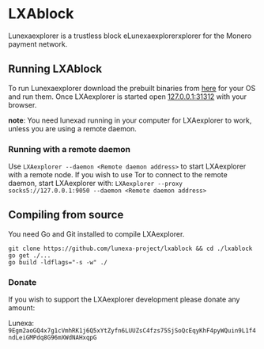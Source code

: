 # LXAblock

Lunexaexplorer is a trustless block eLunexaexplorerxplorer for the Monero payment network.

## Running LXAblock

To run Lunexaexplorer download the prebuilt binaries from [here](https://github.com/lunexa-project/Lunexaexplorer/releases) for your OS and run them.
Once LXAexplorer is started open [127.0.0.1:31312](http://127.0.0.1:31312/) with your browser.

**note**: You need lunexad running in your computer for LXAexplorer to work, unless you are using a remote daemon.

### Running with a remote daemon
Use `LXAexplorer --daemon <Remote daemon address>` to start LXAexplorer with a remote node.
If you wish to use Tor to connect to the remote daemon, start LXAexplorer with:
`LXAexplorer --proxy socks5://127.0.0.1:9050 --daemon <Remote daemon address>`

## Compiling from source
You need Go and Git installed to compile LXAexplorer.
```
git clone https://github.com/lunexa-project/lxablock && cd ./lxablock
go get ./...
go build -ldflags="-s -w" ./
```

### Donate
If you wish to support the LXAexplorer development please donate any amount:

Lunexa: `9Egm2aoGQ4x7g1cVmhRK1j6Q5xYtZyfn6LUUZsC4fzs75SjSoQcEqyKhF4pyWQuin9L1f4ndLeiGMPdq8G96mXWdNAHxqpG`
